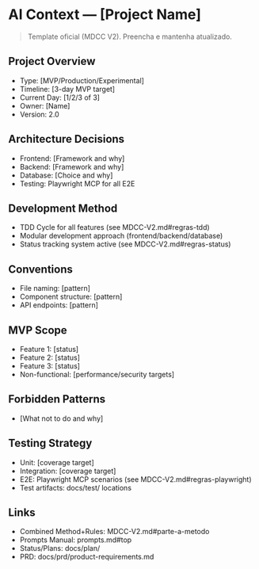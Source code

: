 ﻿# AI Context — [Project Name]

> Template oficial (MDCC V2). Preencha e mantenha atualizado.

## Project Overview
- Type: [MVP/Production/Experimental]
- Timeline: [3-day MVP target]
- Current Day: [1/2/3 of 3]
- Owner: [Name]
- Version: 2.0

## Architecture Decisions
- Frontend: [Framework and why]
- Backend: [Framework and why]
- Database: [Choice and why]
- Testing: Playwright MCP for all E2E

## Development Method
- TDD Cycle for all features (see MDCC-V2.md#regras-tdd)
- Modular development approach (frontend/backend/database)
- Status tracking system active (see MDCC-V2.md#regras-status)

## Conventions
- File naming: [pattern]
- Component structure: [pattern]
- API endpoints: [pattern]

## MVP Scope
- Feature 1: [status]
- Feature 2: [status]
- Feature 3: [status]
- Non-functional: [performance/security targets]

## Forbidden Patterns
- [What not to do and why]

## Testing Strategy
- Unit: [coverage target]
- Integration: [coverage target]
- E2E: Playwright MCP scenarios (see MDCC-V2.md#regras-playwright)
- Test artifacts: docs/test/ locations

## Links
- Combined Method+Rules: MDCC-V2.md#parte-a-metodo
- Prompts Manual: prompts.md#top
- Status/Plans: docs/plan/
- PRD: docs/prd/product-requirements.md

